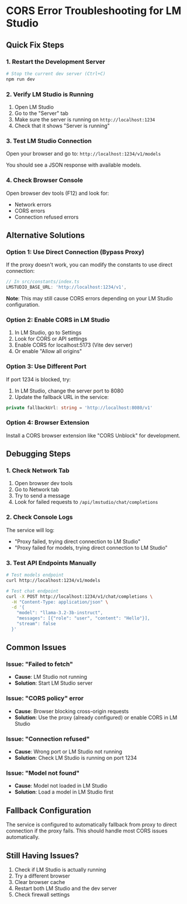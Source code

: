 # CORS Error Troubleshooting for LM Studio

## Quick Fix Steps

### 1. Restart the Development Server
```bash
# Stop the current dev server (Ctrl+C)
npm run dev
```

### 2. Verify LM Studio is Running
1. Open LM Studio
2. Go to the "Server" tab
3. Make sure the server is running on `http://localhost:1234`
4. Check that it shows "Server is running"

### 3. Test LM Studio Connection
Open your browser and go to: `http://localhost:1234/v1/models`

You should see a JSON response with available models.

### 4. Check Browser Console
Open browser dev tools (F12) and look for:
- Network errors
- CORS errors
- Connection refused errors

## Alternative Solutions

### Option 1: Use Direct Connection (Bypass Proxy)
If the proxy doesn't work, you can modify the constants to use direct connection:

```typescript
// In src/constants/index.ts
LMSTUDIO_BASE_URL: 'http://localhost:1234/v1',
```

**Note**: This may still cause CORS errors depending on your LM Studio configuration.

### Option 2: Enable CORS in LM Studio
1. In LM Studio, go to Settings
2. Look for CORS or API settings
3. Enable CORS for localhost:5173 (Vite dev server)
4. Or enable "Allow all origins"

### Option 3: Use Different Port
If port 1234 is blocked, try:
1. In LM Studio, change the server port to 8080
2. Update the fallback URL in the service:
```typescript
private fallbackUrl: string = 'http://localhost:8080/v1'
```

### Option 4: Browser Extension
Install a CORS browser extension like "CORS Unblock" for development.

## Debugging Steps

### 1. Check Network Tab
1. Open browser dev tools
2. Go to Network tab
3. Try to send a message
4. Look for failed requests to `/api/lmstudio/chat/completions`

### 2. Check Console Logs
The service will log:
- "Proxy failed, trying direct connection to LM Studio"
- "Proxy failed for models, trying direct connection to LM Studio"

### 3. Test API Endpoints Manually
```bash
# Test models endpoint
curl http://localhost:1234/v1/models

# Test chat endpoint
curl -X POST http://localhost:1234/v1/chat/completions \
  -H "Content-Type: application/json" \
  -d '{
    "model": "llama-3.2-3b-instruct",
    "messages": [{"role": "user", "content": "Hello"}],
    "stream": false
  }'
```

## Common Issues

### Issue: "Failed to fetch"
- **Cause**: LM Studio not running
- **Solution**: Start LM Studio server

### Issue: "CORS policy" error
- **Cause**: Browser blocking cross-origin requests
- **Solution**: Use the proxy (already configured) or enable CORS in LM Studio

### Issue: "Connection refused"
- **Cause**: Wrong port or LM Studio not running
- **Solution**: Check LM Studio is running on port 1234

### Issue: "Model not found"
- **Cause**: Model not loaded in LM Studio
- **Solution**: Load a model in LM Studio first

## Fallback Configuration

The service is configured to automatically fallback from proxy to direct connection if the proxy fails. This should handle most CORS issues automatically.

## Still Having Issues?

1. Check if LM Studio is actually running
2. Try a different browser
3. Clear browser cache
4. Restart both LM Studio and the dev server
5. Check firewall settings

